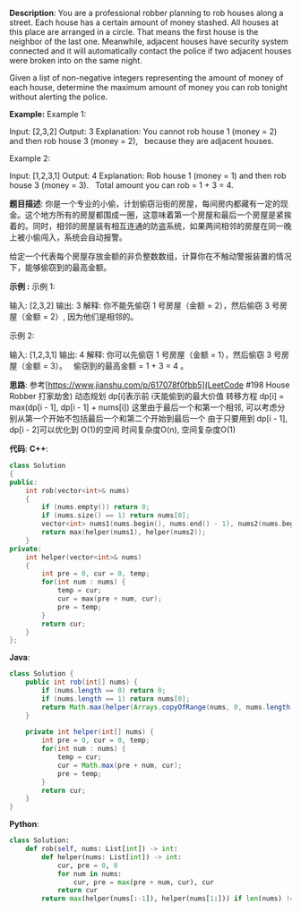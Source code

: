 __Description__:
You are a professional robber planning to rob houses along a street. Each house has a certain amount of money stashed. All houses at this place are arranged in a circle. That means the first house is the neighbor of the last one. Meanwhile, adjacent houses have security system connected and it will automatically contact the police if two adjacent houses were broken into on the same night.

Given a list of non-negative integers representing the amount of money of each house, determine the maximum amount of money you can rob tonight without alerting the police.

__Example:__
Example 1:

Input: [2,3,2]
Output: 3
Explanation: You cannot rob house 1 (money = 2) and then rob house 3 (money = 2),
             because they are adjacent houses.

Example 2:

Input: [1,2,3,1]
Output: 4
Explanation: Rob house 1 (money = 1) and then rob house 3 (money = 3).
             Total amount you can rob = 1 + 3 = 4.

__题目描述__:
你是一个专业的小偷，计划偷窃沿街的房屋，每间房内都藏有一定的现金。这个地方所有的房屋都围成一圈，这意味着第一个房屋和最后一个房屋是紧挨着的。同时，相邻的房屋装有相互连通的防盗系统，如果两间相邻的房屋在同一晚上被小偷闯入，系统会自动报警。

给定一个代表每个房屋存放金额的非负整数数组，计算你在不触动警报装置的情况下，能够偷窃到的最高金额。

__示例 :__
示例 1:

输入: [2,3,2]
输出: 3
解释: 你不能先偷窃 1 号房屋（金额 = 2），然后偷窃 3 号房屋（金额 = 2）, 因为他们是相邻的。

示例 2:

输入: [1,2,3,1]
输出: 4
解释: 你可以先偷窃 1 号房屋（金额 = 1），然后偷窃 3 号房屋（金额 = 3）。
     偷窃到的最高金额 = 1 + 3 = 4 。

__思路__:
参考[https://www.jianshu.com/p/617078f0fbb5](LeetCode #198 House Robber 打家劫舍)
动态规划
dp[i]表示前 i天能偷到的最大价值
转移方程 dp[i] = max(dp[i - 1], dp[i - 1] + nums[i])
这里由于最后一个和第一个相邻, 可以考虑分别从第一个开始不包括最后一个和第二个开始到最后一个
由于只要用到 dp[i - 1], dp[i - 2]可以优化到 O(1)的空间
时间复杂度O(n), 空间复杂度O(1)

__代码__:
__C++__:
```C++
class Solution 
{
public:
    int rob(vector<int>& nums) 
    {
        if (nums.empty()) return 0;
        if (nums.size() == 1) return nums[0];
        vector<int> nums1(nums.begin(), nums.end() - 1), nums2(nums.begin() + 1, nums.end());
        return max(helper(nums1), helper(nums2));
    }
private:
    int helper(vector<int>& nums) 
    {
        int pre = 0, cur = 0, temp;
        for(int num : nums) {
            temp = cur;
            cur = max(pre + num, cur);
            pre = temp;
        }
        return cur;
    }
};
```

__Java__:
```Java
class Solution {
    public int rob(int[] nums) {
        if (nums.length == 0) return 0;
        if (nums.length == 1) return nums[0];
        return Math.max(helper(Arrays.copyOfRange(nums, 0, nums.length - 1)), helper(Arrays.copyOfRange(nums, 1, nums.length)));
    }
    
    private int helper(int[] nums) {
        int pre = 0, cur = 0, temp;
        for(int num : nums) {
            temp = cur;
            cur = Math.max(pre + num, cur);
            pre = temp;
        }
        return cur;
    }
}
```

__Python__:
```Python
class Solution:
    def rob(self, nums: List[int]) -> int:
        def helper(nums: List[int]) -> int:
            cur, pre = 0, 0
            for num in nums:
                cur, pre = max(pre + num, cur), cur
            return cur
        return max(helper(nums[:-1]), helper(nums[1:])) if len(nums) != 1 else nums[0]
```